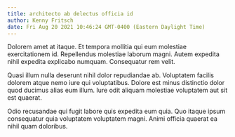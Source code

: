 ```yaml
---
title: architecto ab delectus officia id
author: Kenny Fritsch
date: Fri Aug 20 2021 10:46:24 GMT-0400 (Eastern Daylight Time)
---
```

Dolorem amet at itaque. Et tempora mollitia qui eum molestiae exercitationem id. Repellendus molestiae laborum magni. Autem expedita nihil expedita explicabo numquam. Consequatur rem velit.

 Quasi illum nulla deserunt nihil dolor repudiandae ab. Voluptatem facilis dolorem atque nemo iure qui voluptatibus. Dolore est minus distinctio dolor quod ducimus alias eum illum. Iure odit aliquam molestiae voluptatem aut sit est quaerat.

 Odio recusandae qui fugit labore quis expedita eum quia. Quo itaque ipsum consequatur quia voluptatem voluptatem magni. Animi officia quaerat ea nihil quam doloribus.